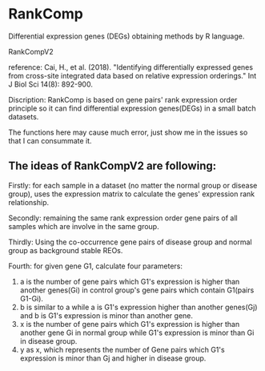 # RankComp
Differential expression genes (DEGs) obtaining methods by R language.

RankCompV2

reference: Cai, H., et al. (2018). "Identifying differentially expressed genes from cross-site integrated data based on relative expression orderings." Int J Biol Sci 14(8): 892-900.

Discription: RankComp is based on gene pairs' rank expression order principle so it can find differential expression genes(DEGs) in a small batch datasets.

The functions here may cause much error, just show me in the issues so that I can consummate it.

## The ideas of RankCompV2 are following:

Firstly: for each sample in a dataset (no matter the normal group or disease group), uses the expression  matrix to calculate the genes' expression rank relationship.

Secondly: remaining the same rank expression order gene pairs of all samples which are involve in the same group.

Thirdly: Using the co-occurrence gene pairs of disease group and normal group as background stable REOs.

Fourth: for given gene G1, calculate four parameters: 
1. a is the number of gene pairs which G1's expression is higher than another genes(Gi) in control group's gene pairs which contain G1(pairs G1-Gi).
2. b is similar to a while a is G1's expression higher than another genes(Gj) and b is G1's expression is minor than another gene.
3. x is the number of gene pairs which G1's expression is higher than another gene Gi in normal group while G1's expression is minor than Gi in disease group.
4. y as x, which represents the number of Gene pairs which G1's expression is minor than Gj and higher in disease group.
